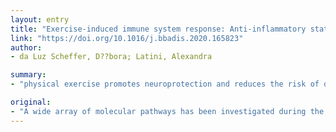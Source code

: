 ```yaml
---
layout: entry
title: "Exercise-induced immune system response: Anti-inflammatory status on peripheral and central organs"
link: "https://doi.org/10.1016/j.bbadis.2020.165823"
author:
- da Luz Scheffer, D??bora; Latini, Alexandra

summary:
- "physical exercise promotes neuroprotection and reduces the risk of developing communicable and non-communicable chronic diseases. A single session of physical exercise may induce a transient imbalance of cell homeostasis. Multiple physical exercise sessions will improve immunosurveillance and immunocompetence. Immun cells from the central nervous system will acquire an anti-inflammatory phenotype."

original:
- "A wide array of molecular pathways has been investigated during the past decade in order to understand the mechanisms by which the practice of physical exercise promotes neuroprotection and reduces the risk of developing communicable and non-communicable chronic diseases. While a single session of physical exercise may induce a transient imbalance of cell homeostasis, repeated physical exercise sessions will improve immunosurveillance and immunocompetence. Additionally, immune cells from the central nervous system will acquire an anti-inflammatory phenotype, protecting central functions from age-induced cognitive decline. This review highlights the exercise-induced anti-inflammatory effect on the prevention or treatment of common chronic clinical and experimental settings. It also suggests the use of pterins in biological fluids as sensitive biomarkers to follow the anti-inflammatory effect of physical exercise."
---
```


